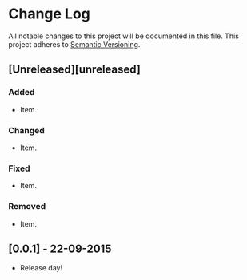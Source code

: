 # Change Log
All notable changes to this project will be documented in this file.
This project adheres to [Semantic Versioning](http://semver.org/).

## [Unreleased][unreleased]
### Added
- Item.

### Changed
- Item.

### Fixed
- Item.

### Removed
- Item.

## [0.0.1] - 22-09-2015
- Release day!
